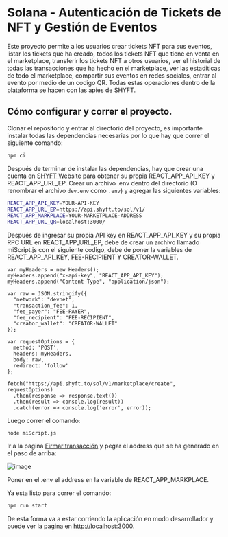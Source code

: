 #  Solana - Autenticación de Tickets de NFT y Gestión de Eventos

Este proyecto permite a los usuarios crear tickets NFT para sus eventos, listar los tickets que ha creado, todos los tickets NFT que tiene en venta en el marketplace, transferir los tickets NFT a otros usuarios, ver el historial de todas las transacciones que ha hecho en el marketplace, ver las estaditicas de todo el marketplace, compartir sus eventos en redes sociales, entrar al evento por medio de un codigo QR. Todas estas operaciones dentro de la plataforma se hacen con las apies de SHYFT.

## Cómo configurar y correr el proyecto.
Clonar el repositorio y entrar al directorio del proyecto, es importante instalar todas las dependencias necesarias por lo que hay que correr el siguiente comando:

```bash
npm ci
```


Después de terminar de instalar las dependencias, hay que crear una cuenta en [SHYFT Website](https://shyft.to/get-api-key) para obtener su propia REACT_APP_API_KEY y REACT_APP_URL_EP. Crear un archivo .env dentro del directorio (O renombrar el archivo  `dev.env` como  `.env`) y agregar las siguientes variables:

```bash
REACT_APP_API_KEY=YOUR-API-KEY
REACT_APP_URL_EP=https://api.shyft.to/sol/v1/
REACT_APP_MARKPLACE=YOUR-MARKETPLACE-ADDRESS
REACT_APP_URL_QR=localhost:3000/
```
Después de ingresar su propia API key en REACT_APP_API_KEY y su propia RPC URL en REACT_APP_URL_EP, debe de crear un archivo llamado miScript.js con el siguiente codigo, debe de poner la variables de REACT_APP_API_KEY, FEE-RECIPIENT Y CREATOR-WALLET.

```
var myHeaders = new Headers();
myHeaders.append("x-api-key", "REACT_APP_API_KEY");
myHeaders.append("Content-Type", "application/json");

var raw = JSON.stringify({
  "network": "devnet",
  "transaction_fee": 1,
  "fee_payer": "FEE-PAYER",
  "fee_recipient": "FEE-RECIPIENT",
  "creator_wallet": "CREATOR-WALLET"
});

var requestOptions = {
  method: 'POST',
  headers: myHeaders,
  body: raw,
  redirect: 'follow'
};

fetch("https://api.shyft.to/sol/v1/marketplace/create", requestOptions)
  .then(response => response.text())
  .then(result => console.log(result))
  .catch(error => console.log('error', error));
```
Luego correr el comando: 

```
node miScript.js

```

Ir a la pagina [Firmar transacción](https://shyft-insider.vercel.app/) y pegar el address que se ha generado en el paso de arriba:

![image](https://github.com/mp4402/nft-project/assets/61554803/09b421a4-262c-4218-b08e-1c26937a55a6)

Poner en el .env el address en la variable de REACT_APP_MARKPLACE.

Ya esta listo para correr el comando: 

```bash
npm run start
```
De esta forma va a estar corriendo la aplicación en modo desarrollador y puede ver la pagina en [http://localhost:3000](http://localhost:3000).




